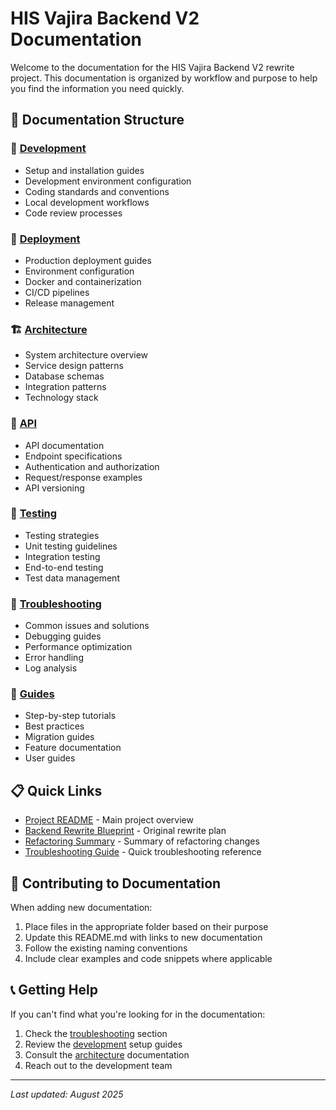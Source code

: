 # HIS Vajira Backend V2 Documentation

Welcome to the documentation for the HIS Vajira Backend V2 rewrite project. This documentation is organized by workflow and purpose to help you find the information you need quickly.

## 📁 Documentation Structure

### 🚀 [Development](./development/)
- Setup and installation guides
- Development environment configuration
- Coding standards and conventions
- Local development workflows
- Code review processes

### 🚢 [Deployment](./deployment/)
- Production deployment guides
- Environment configuration
- Docker and containerization
- CI/CD pipelines
- Release management

### 🏗️ [Architecture](./architecture/)
- System architecture overview
- Service design patterns
- Database schemas
- Integration patterns
- Technology stack

### 🔌 [API](./api/)
- API documentation
- Endpoint specifications
- Authentication and authorization
- Request/response examples
- API versioning

### 🧪 [Testing](./testing/)
- Testing strategies
- Unit testing guidelines
- Integration testing
- End-to-end testing
- Test data management

### 🔧 [Troubleshooting](./troubleshooting/)
- Common issues and solutions
- Debugging guides
- Performance optimization
- Error handling
- Log analysis

### 📖 [Guides](./guides/)
- Step-by-step tutorials
- Best practices
- Migration guides
- Feature documentation
- User guides

## 📋 Quick Links

- [Project README](../README.md) - Main project overview
- [Backend Rewrite Blueprint](../BACKEND_REWRITE_BLUEPRINT.md) - Original rewrite plan
- [Refactoring Summary](../REFACTORING_SUMMARY.md) - Summary of refactoring changes
- [Troubleshooting Guide](../TROUBLESHOOTING.md) - Quick troubleshooting reference

## 🤝 Contributing to Documentation

When adding new documentation:

1. Place files in the appropriate folder based on their purpose
2. Update this README.md with links to new documentation
3. Follow the existing naming conventions
4. Include clear examples and code snippets where applicable

## 📞 Getting Help

If you can't find what you're looking for in the documentation:

1. Check the [troubleshooting](./troubleshooting/) section
2. Review the [development](./development/) setup guides
3. Consult the [architecture](./architecture/) documentation
4. Reach out to the development team

---

*Last updated: August 2025*
